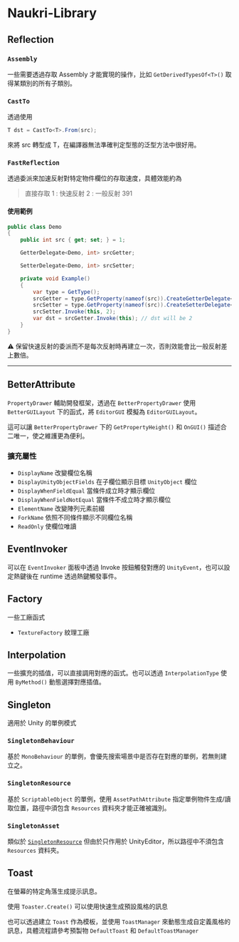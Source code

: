 # Naukri-Library

## Reflection

### `Assembly`

一些需要透過存取 Assembly 才能實現的操作，比如 `GetDerivedTypesOf<T>()` 取得某類別的所有子類別。

### `CastTo`

透過使用

```cs
T dst = CastTo<T>.From(src);
```

來將 src 轉型成 T，在編譯器無法準確判定型態的泛型方法中很好用。

### `FastReflection`

透過委派來加速反射對特定物件欄位的存取速度，具體效能約為

> 直接存取 1 : 快速反射 2 : 一般反射 391

#### 使用範例

```cs
public class Demo
{
    public int src { get; set; } = 1;

    GetterDelegate<Demo, int> srcGetter;

    SetterDelegate<Demo, int> srcSetter;

    private void Example()
    {
        var type = GetType();
        srcGetter = type.GetProperty(nameof(src)).CreateGetterDelegate<Demo, int>();
        srcSetter = type.GetProperty(nameof(src)).CreateSetterDelegate<Demo, int>();
        srcSetter.Invoke(this, 2);
        var dst = srcGetter.Invoke(this); // dst will be 2
    }
}
```

⚠️ 保留快速反射的委派而不是每次反射時再建立一次，否則效能會比一般反射差上數倍。

---

## BetterAttribute

`PropertyDrawer` 輔助開發框架，透過在 `BetterPropertyDrawer` 使用 `BetterGUILayout` 下的函式，將 `EditorGUI` 模擬為 `EditorGUILayout`。

這可以讓 `BetterPropertyDrawer` 下的 `GetPropertyHeight()` 和 `OnGUI()` 描述合二唯一，使之維護更為便利。

### 擴充屬性

- `DisplayName` 改變欄位名稱
- `DisplayUnityObjectFields` 在子欄位顯示目標 `UnityObject` 欄位
- `DisplayWhenFieldEqual` 當條件成立時才顯示欄位
- `DisplayWhenFieldNotEqual` 當條件不成立時才顯示欄位
- `ElementName` 改變陣列元素前綴
- `ForkName` 依照不同條件顯示不同欄位名稱
- `ReadOnly` 使欄位唯讀

## EventInvoker

可以在 `EventInvoker` 面板中透過 Invoke 按鈕觸發對應的 `UnityEvent`，也可以設定熱鍵後在 runtime 透過熱鍵觸發事件。

## Factory

一些工廠函式

- `TextureFactory` 紋理工廠

## Interpolation

一些擴充的插值，可以直接調用對應的函式。也可以透過 `InterpolationType` 使用 `ByMethod()` 動態選擇對應插值。

## Singleton

適用於 Unity 的單例模式

### `SingletonBehaviour`

基於 `MonoBehaviour` 的單例，會優先搜索場景中是否存在對應的單例，若無則建立之。

### `SingletonResource`

基於 `ScriptableObject` 的單例，使用 `AssetPathAttribute` 指定單例物件生成/讀取位置，路徑中須包含 `Resources` 資料夾才能正確被識別。

### `SingletonAsset`

類似於 [`SingletonResource`](#SingletonResource) 但由於只作用於 UnityEditor，所以路徑中不須包含 `Resources` 資料夾。

## Toast

在螢幕的特定角落生成提示訊息。

使用 `Toaster.Create()` 可以使用快速生成預設風格的訊息

也可以透過建立 `Toast` 作為模板，並使用 `ToastManager` 來動態生成自定義風格的訊息，具體流程請參考預製物 `DefaultToast` 和 `DefaultToastManager`
